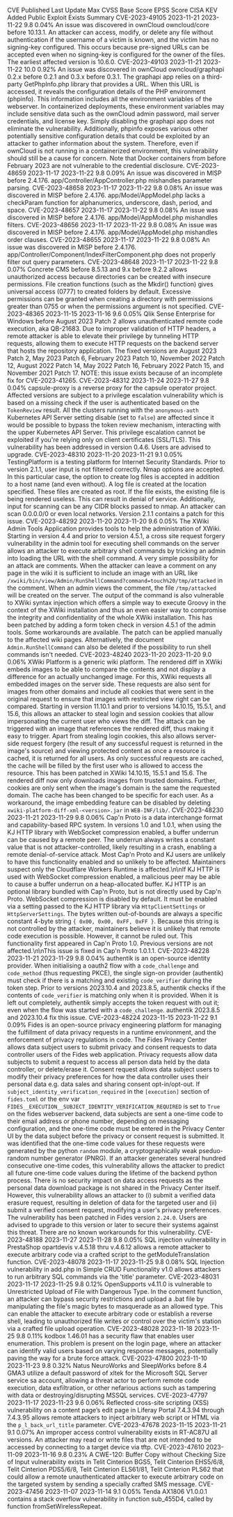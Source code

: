 CVE	Published	Last Update	Max CVSS Base Score	EPSS Score	CISA KEV Added	Public Exploit Exists	Summary
CVE-2023-49105	2023-11-21	2023-11-22	9.8	0.04%			An issue was discovered in ownCloud owncloud/core before 10.13.1. An attacker can access, modify, or delete any file without authentication if the username of a victim is known, and the victim has no signing-key configured. This occurs because pre-signed URLs can be accepted even when no signing-key is configured for the owner of the files. The earliest affected version is 10.6.0.
CVE-2023-49103	2023-11-21	2023-11-22	10.0	0.92%			An issue was discovered in ownCloud owncloud/graphapi 0.2.x before 0.2.1 and 0.3.x before 0.3.1. The graphapi app relies on a third-party GetPhpInfo.php library that provides a URL. When this URL is accessed, it reveals the configuration details of the PHP environment (phpinfo). This information includes all the environment variables of the webserver. In containerized deployments, these environment variables may include sensitive data such as the ownCloud admin password, mail server credentials, and license key. Simply disabling the graphapi app does not eliminate the vulnerability. Additionally, phpinfo exposes various other potentially sensitive configuration details that could be exploited by an attacker to gather information about the system. Therefore, even if ownCloud is not running in a containerized environment, this vulnerability should still be a cause for concern. Note that Docker containers from before February 2023 are not vulnerable to the credential disclosure.
CVE-2023-48659	2023-11-17	2023-11-22	9.8	0.09%			An issue was discovered in MISP before 2.4.176. app/Controller/AppController.php mishandles parameter parsing.
CVE-2023-48658	2023-11-17	2023-11-22	9.8	0.08%			An issue was discovered in MISP before 2.4.176. app/Model/AppModel.php lacks a checkParam function for alphanumerics, underscore, dash, period, and space.
CVE-2023-48657	2023-11-17	2023-11-22	9.8	0.08%			An issue was discovered in MISP before 2.4.176. app/Model/AppModel.php mishandles filters.
CVE-2023-48656	2023-11-17	2023-11-22	9.8	0.08%			An issue was discovered in MISP before 2.4.176. app/Model/AppModel.php mishandles order clauses.
CVE-2023-48655	2023-11-17	2023-11-22	9.8	0.08%			An issue was discovered in MISP before 2.4.176. app/Controller/Component/IndexFilterComponent.php does not properly filter out query parameters.
CVE-2023-48648	2023-11-17	2023-11-22	9.8	0.07%			Concrete CMS before 8.5.13 and 9.x before 9.2.2 allows unauthorized access because directories can be created with insecure permissions. File creation functions (such as the Mkdir() function) gives universal access (0777) to created folders by default. Excessive permissions can be granted when creating a directory with permissions greater than 0755 or when the permissions argument is not specified.
CVE-2023-48365	2023-11-15	2023-11-16	9.6	0.05%			Qlik Sense Enterprise for Windows before August 2023 Patch 2 allows unauthenticated remote code execution, aka QB-21683. Due to improper validation of HTTP headers, a remote attacker is able to elevate their privilege by tunneling HTTP requests, allowing them to execute HTTP requests on the backend server that hosts the repository application. The fixed versions are August 2023 Patch 2, May 2023 Patch 6, February 2023 Patch 10, November 2022 Patch 12, August 2022 Patch 14, May 2022 Patch 16, February 2022 Patch 15, and November 2021 Patch 17. NOTE: this issue exists because of an incomplete fix for CVE-2023-41265.
CVE-2023-48312	2023-11-24	2023-11-27	9.8	0.04%			capsule-proxy is a reverse proxy for the capsule operator project. Affected versions are subject to a privilege escalation vulnerability which is based on a missing check if the user is authenticated based on the `TokenReview` result. All the clusters running with the `anonymous-auth` Kubernetes API Server setting disable (set to `false`) are affected since it would be possible to bypass the token review mechanism, interacting with the upper Kubernetes API Server. This privilege escalation cannot be exploited if you're relying only on client certificates (SSL/TLS). This vulnerability has been addressed in version 0.4.6. Users are advised to upgrade.
CVE-2023-48310	2023-11-20	2023-11-21	9.1	0.05%			TestingPlatform is a testing platform for Internet Security Standards. Prior to version 2.1.1, user input is not filtered correctly. Nmap options are accepted. In this particular case, the option to create log files is accepted in addition to a host name (and even without). A log file is created at the location specified. These files are created as root. If the file exists, the existing file is being rendered useless. This can result in denial of service. Additionally, input for scanning can be any CIDR blocks passed to nmap. An attacker can scan 0.0.0.0/0 or even local networks. Version 2.1.1 contains a patch for this issue.
CVE-2023-48292	2023-11-20	2023-11-20	9.6	0.05%			The XWiki Admin Tools Application provides tools to help the administration of XWiki. Starting in version 4.4 and prior to version 4.5.1, a cross site request forgery vulnerability in the admin tool for executing shell commands on the server allows an attacker to execute arbitrary shell commands by tricking an admin into loading the URL with the shell command. A very simple possibility for an attack are comments. When the attacker can leave a comment on any page in the wiki it is sufficient to include an image with an URL like  `/xwiki/bin/view/Admin/RunShellCommand?command=touch%20/tmp/attacked` in the comment. When an admin views the comment, the file `/tmp/attacked` will be created on the server. The output of the command is also vulnerable to XWiki syntax injection which offers a simple way to execute Groovy in the context of the XWiki installation and thus an even easier way to compromise the integrity and confidentiality of the whole XWiki installation. This has been patched by adding a form token check in version 4.5.1 of the admin tools. Some workarounds are available. The patch can be applied manually to the affected wiki pages. Alternatively, the document `Admin.RunShellCommand` can also be deleted if the possibility to run shell commands isn't needed.
CVE-2023-48240	2023-11-20	2023-11-20	9.0	0.06%			XWiki Platform is a generic wiki platform. The rendered diff in XWiki embeds images to be able to compare the contents and not display a difference for an actually unchanged image. For this, XWiki requests all embedded images on the server side. These requests are also sent for images from other domains and include all cookies that were sent in the original request to ensure that images with restricted view right can be compared. Starting in version 11.10.1 and prior to versions 14.10.15, 15.5.1, and 15.6, this allows an attacker to steal login and session cookies that allow impersonating the current user who views the diff. The attack can be triggered with an image that references the rendered diff, thus making it easy to trigger. Apart from stealing login cookies, this also allows server-side request forgery (the result of any successful request is returned in the image's source) and viewing protected content as once a resource is cached, it is returned for all users. As only successful requests are cached, the cache will be filled by the first user who is allowed to access the resource. This has been patched in XWiki 14.10.15, 15.5.1 and 15.6. The rendered diff now only downloads images from trusted domains. Further, cookies are only sent when the image's domain is the same the requested domain. The cache has been changed to be specific for each user. As a workaround, the image embedding feature can be disabled by deleting `xwiki-platform-diff-xml-<version>.jar` in `WEB-INF/lib/`.
CVE-2023-48230	2023-11-21	2023-11-29	9.8	0.06%			Cap'n Proto is a data interchange format and capability-based RPC system. In versions 1.0 and 1.0.1, when using the KJ HTTP library with WebSocket compression enabled, a buffer underrun can be caused by a remote peer. The underrun always writes a constant value that is not attacker-controlled, likely resulting in a crash, enabling a remote denial-of-service attack. Most Cap'n Proto and KJ users are unlikely to have this functionality enabled and so unlikely to be affected. Maintainers suspect only the Cloudflare Workers Runtime is affected.\n\nIf KJ HTTP is used with WebSocket compression enabled, a malicious peer may be able to cause a buffer underrun on a heap-allocated buffer. KJ HTTP is an optional library bundled with Cap'n Proto, but is not directly used by Cap'n Proto. WebSocket compression is disabled by default. It must be enabled via a setting passed to the KJ HTTP library via `HttpClientSettings` or `HttpServerSettings`. The bytes written out-of-bounds are always a specific constant 4-byte string `{ 0x00, 0x00, 0xFF, 0xFF }`. Because this string is not controlled by the attacker, maintainers believe it is unlikely that remote code execution is possible. However, it cannot be ruled out. This functionality first appeared in Cap'n Proto 1.0. Previous versions are not affected.\n\nThis issue is fixed in Cap'n Proto 1.0.1.1.
CVE-2023-48228	2023-11-21	2023-11-29	9.8	0.04%			authentik is an open-source identity provider. When initialising a oauth2 flow with a `code_challenge` and `code_method` (thus requesting PKCE), the single sign-on provider (authentik) must check if there is a matching and existing `code_verifier` during the token step. Prior to versions 2023.10.4 and 2023.8.5, authentik checks if the contents of `code_verifier` is matching only when it is provided. When it is left out completely, authentik simply accepts the token request with out it; even when the flow was started with a `code_challenge`. authentik 2023.8.5 and 2023.10.4 fix this issue.
CVE-2023-48224	2023-11-15	2023-11-22	9.1	0.09%			Fides is an open-source privacy engineering platform for managing the fulfillment of data privacy requests in a runtime environment, and the enforcement of privacy regulations in code. The Fides Privacy Center allows data subject users to submit privacy and consent requests to data controller users of the Fides web application. Privacy requests allow data subjects to submit a request to access all person data held by the data controller, or delete/erase it.  Consent request allows data subject users to modify their privacy preferences for how the data controller uses their personal data e.g. data sales and sharing consent opt-in/opt-out. If `subject_identity_verification_required` in the `[execution]` section of `fides.toml` or the env var `FIDES__EXECUTION__SUBJECT_IDENTITY_VERIFICATION_REQUIRED` is set to `True` on the fides webserver backend, data subjects are sent a one-time code to their email address or phone number, depending on messaging configuration, and the one-time code must be entered in the Privacy Center UI by the data subject before the privacy or consent request is submitted. It was identified that the one-time code values for these requests were generated by the python `random` module, a cryptographically weak pseduo-random number generator (PNRG). If an attacker generates several hundred consecutive one-time codes, this vulnerability allows the attacker to predict all future one-time code values during the lifetime of the backend python process. There is no security impact on data access requests as the personal data download package is not shared in the Privacy Center itself. However, this vulnerability allows an attacker to (i) submit a verified data erasure request, resulting in deletion of data for the targeted user and (ii) submit a verified consent request, modifying a user's privacy preferences. The vulnerability has been patched in Fides version `2.24.0`. Users are advised to upgrade to this version or later to secure their systems against this threat. There are no known workarounds for this vulnerability.
CVE-2023-48188	2023-11-27	2023-11-28	9.8	0.05%			SQL injection vulnerability in PrestaShop opartdevis v.4.5.18 thru v.4.6.12 allows a remote attacker to execute arbitrary code via a crafted script to the getModuleTranslation function.
CVE-2023-48078	2023-11-17	2023-11-25	9.8	0.08%			SQL Injection vulnerability in add.php in Simple CRUD Functionality v1.0 allows attackers to run arbitrary SQL commands via the 'title' parameter.
CVE-2023-48031	2023-11-17	2023-11-25	9.8	0.12%			OpenSupports v4.11.0 is vulnerable to Unrestricted Upload of File with Dangerous Type. In the comment function, an attacker can bypass security restrictions and upload a .bat file by manipulating the file's magic bytes to masquerade as an allowed type. This can enable the attacker to execute arbitrary code or establish a reverse shell, leading to unauthorized file writes or control over the victim's station via a crafted file upload operation.
CVE-2023-48028	2023-11-18	2023-11-25	9.8	0.11%			kodbox 1.46.01 has a security flaw that enables user enumeration. This problem is present on the login page, where an attacker can identify valid users based on varying response messages, potentially paving the way for a brute force attack.
CVE-2023-47800	2023-11-10	2023-11-23	9.8	0.32%			Natus NeuroWorks and SleepWorks before 8.4 GMA3 utilize a default password of xltek for the Microsoft SQL Server service sa account, allowing a threat actor to perform remote code execution, data exfiltration, or other nefarious actions such as tampering with data or destroying/disrupting MSSQL services.
CVE-2023-47797	2023-11-17	2023-11-23	9.6	0.06%			Reflected cross-site scripting (XSS) vulnerability on a content page’s edit page in Liferay Portal 7.4.3.94 through 7.4.3.95 allows remote attackers to inject arbitrary web script or HTML via the `p_l_back_url_title` parameter.
CVE-2023-47678	2023-11-15	2023-11-21	9.1	0.07%			An improper access control vulnerability exists in RT-AC87U all versions. An attacker may read or write files that are not intended to be accessed by connecting to a target device via tftp.
CVE-2023-47610	2023-11-09	2023-11-16	9.8	0.23%			A CWE-120: Buffer Copy without Checking Size of Input vulnerability exists in Telit Cinterion BGS5, Telit Cinterion EHS5/6/8, Telit Cinterion PDS5/6/8, Telit Cinterion ELS61/81, Telit Cinterion PLS62 that could allow a remote unauthenticated attacker to execute arbitrary code on the targeted system by sending a specially crafted SMS message.
CVE-2023-47456	2023-11-07	2023-11-14	9.1	0.05%			Tenda AX1806 V1.0.0.1 contains a stack overflow vulnerability in function sub_455D4, called by function fromSetWirelessRepeat.
